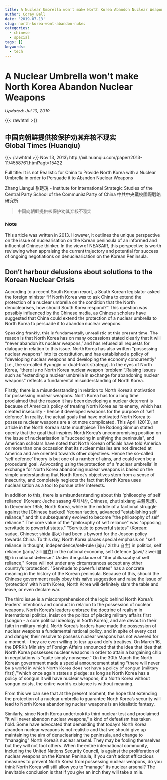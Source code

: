 ```yaml
---
title: A Nuclear Umbrella won't make North Korea Abandon Nuclear Weapons
author: Corey Bell
date: '2019-07-13'
slug: north-korea-wont-abandon-nukes
categories:
  - chinese
  - special
tags: []
keywords:
  - tech
---
```

# A Nuclear Umbrella won't make North Korea Abandon Nuclear Weapons

*Updated: Jul 19, 2019*

{{< rawhtml >}}
<h2>
中国向朝鲜提供核保护劝其弃核不现实<br/>
Global Times (Huanqiu)</h2>
{{< /rawhtml >}}
Nov 13, 2013\
http://mil.huanqiu.com/paper/2013-11/4558761.html?agt=15422

Full title: It is not Realistic for China to Provide North Korea with a Nuclear Umbrella in order to Persuade it to Abandon Nuclear Weapons

Zhang Liangui 张琏瑰 - Institute for International Strategic Studies of the Central Party School of the Communist Party of China 中共中央黨校國際戰略研究所

> 中国向朝鲜提供核保护劝其弃核不现实

### Note

This article was written in 2013. However, it outlines the unique perspective on the issue of nuclearisation on the Korean peninsula of an informed and influential Chinese thinker. In the view of NEASAIR, this perspective is worth reviewing when appraising the current trajectory and potential for success of ongoing negotiations on denuclearisation on the Korean Peninsula. 

## Don’t harbour delusions about solutions to the Korean Nuclear Crisis 

According to a recent South Korean report, a South Korean legislator asked the foreign minister “If North Korea was to ask China to extend the protection of a nuclear umbrella on the condition that the North denuclearises, how should South Korea respond?” This question was possibly influenced by the Chinese media, as Chinese scholars have suggested that China could extend the protection of a nuclear umbrella to North Korea to persuade it to abandon nuclear weapons. 

Speaking frankly, this is fundamentally unrealistic at this present time. The reason is that North Korea has on many occassions stated clearly that it will “never abandon its nuclear weapons,” and has refused all requests for dialogue in relation to this issue. North Korea has also written “possessing nuclear weapons” into its constitution, and has established a policy of "developing nuclear weapons and developing the economy concurrently" [i.e., the so-called Byungjin or dual-track strategy]. In the eyes of North Korea, “there is no North Korea nuclear weapon ‘problem’”.Raising issues such as "extending a nuclear umbrella in exchange for abandoning nuclear weapons" reflects a fundamental misunderstanding of North Korea.

Firstly, there is a misunderstanding in relation to North Korea’s motivation for possessing nuclear weapons. North Korea has for a long time proclaimed that the reason it has been developing a nuclear deterrent is because of America’s policy of treating North Korea as its enemy, which has created insecurity - hence it developed weapons for the purpose of ‘self defence’. In reality, the actual goals that have motivated North Korea to possess nuclear weapons are a lot more complicated. This April (2013), an article in the North Korean state mouthpiece The Rodong Sinmun stated openly that the goal that inspires North Korea’s uncompromising position on the issue of nuclearisation is "succeeding in unifying the peninsula", and American scholars have noted that North Korean officials have told America on more than one occassion that its nuclear missiles are not directed at America and are oriented towards other objectives. Hence the so-called ‘self defence’ theory is but one of a number of aims, and could even be a procedural goal. Advocating using the protection of a ‘nuclear umbrella’ in exchange for North Korea abandoning nuclear weapons is based on the simple understanding that North Korea’s objectives stem from a sense of insecurity, and completely neglects the fact that North Korea uses nuclearisation as a tool to pursue other interests.

In addition to this, there is a misunderstanding about this ‘philosophy of self reliance’ (Korean: Juche sasang 주체사상, Chinese, zhuti sixiang 主體思想). In December 1955, North Korea, while in the middle of a factional struggle against the [Chinese backed] Yeonan faction, advanced "establishing self reliance," and this subsequently evolved to become "the philosophy of self reliance." The core value of the "philosophy of self reliance" was "opposing servitude to powerful states." "Servitude to powerful states" (Korean: sadae, Chinese: shida 事大) had been a byword for the Joseon policy towards China. To this day, North Korea places special emphasis on "self reliance in thought, independence/self-rule (jaju / zizhu 自主) in politics, self reliance (jarip/ zili 自立) in the national economy, self defence (jawi/ ziwei 自衛) in national defence." Under the guidance of "the philosophy of self reliance," Korea will not under any circumstances accept any other country’s ‘protection’. "Servitude to powerful states" has a concrete meaning in the history of the Korean peninsula. Because of this, should the Chinese government really obey this naïve suggestion and raise the issue of ‘protection’ with North Korea, North Korea will definitely slam the table and leave, or even declare war.

The third issue is a miscomprehension of the logic behind North Korea’s leaders’ intentions and conduct in relation to the possession of nuclear weapons. North Korea’s leaders embrace the doctrine of realism in international politics, insist on the politics of placing military affairs first [songun - a core political ideology in North Korea], and are devout in their faith in military might. North Korea’s leaders have made the possession of nuclear weapons a fundamental national policy, and in spite of every cost and danger, their resolve to possess nuclear weapons has not wavered for a moment - they are even willing to tear up and defy treatises. On March 16, the DPRK’s Ministry of Foreign Affairs announced that the idea that idea that North Korea possesses nuclear weapons in order to attain a bargaining chip in negotiations is “quite simply nonsense.” On the 30th March the North Korean government made a special announcement stating "there will never be a world in which North Korea does not have a policy of songun [military first],’"which once again states a pledge: as long as North Korea has a policy of songun it will have nuclear weapons; if a North Korea without songun exists, the entire world’s existence is without meaning.  

From this we can see that at the present moment, the hope that extending the protection of a nuclear umbrella to guarantee North Korea’s security will lead to North Korea abandoning nuclear weapons is an idealistic fantasy.

Similarly, since North Korea undertook its third nuclear test and proclaimed "it will never abandon nuclear weapons," a kind of defeatism has taken hold. Some have advocated that demanding that today’s North Korea abandon nuclear weapons is not realistic and that we should give up maintaining the aim of denuclearising the peninsula, and change to "managing" North Korea’s nuclear arsenal. They may be fooling themselves but they will not fool others. When the entire international community, including the United Nations Security Council, is against the proliferation of nuclear weapons on the Korean Peninsula, if you can’t adopt efficacious measures to prevent North Korea from possessing nuclear weapons, do you think North Korea will still allow you to "manage" its nuclear arsenal? The inevitable conclusion is that if you give an inch they will take a mile.